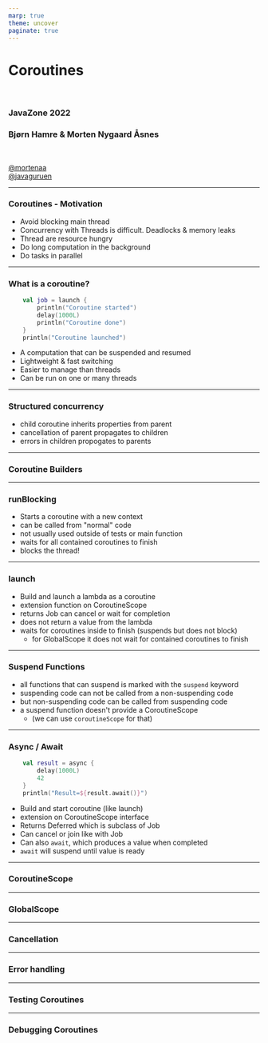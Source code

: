 ```yaml
---
marp: true
theme: uncover
paginate: true
---
```


# Coroutines

<br/>

### JavaZone 2022
### Bjørn Hamre & Morten Nygaard Åsnes


<br/>

[@mortenaa](twitter.com/mortenaa) <br/>
[@javaguruen](twitter.com/javaguruen)

---

### Coroutines - Motivation

- Avoid blocking main thread
- Concurrency with Threads is difficult. Deadlocks & memory leaks
- Thread are resource hungry
- Do long computation in the background
- Do tasks in parallel

<!--
  Langvarige operasjoner som nettverkskall og disk io blokkerer tråden
  mens de venter på svar. For en interaktiv applikasjon (mobil, js, gui) vil
  ui bli uresponsivt om blokkererman tråden som oppdaterer ui.

  Kan løses med tråder, men tråder er vanskelig å gjøre riktig. Kan føre til
  minnelekasje. Tråder er "tunge" å switche mellom. Vanskelig å debugge.
-->

---

### What is a coroutine?

```kotlin
    val job = launch {
        println("Coroutine started")
        delay(1000L)
        println("Coroutine done")
    }
    println("Coroutine launched")
```

- A computation that can be suspended and resumed
- Lightweight & fast switching
- Easier to manage than threads
- Can be run on one or many threads

<!--
  Korutiner stammer tilbake til 60 tallet, men ble først popularisert med
  goroutines i Golang. 
  Korutiner baserer seg på at en funksjon kan suspendes for å så fortsette senere. 
  Korutin api er på et høyere abstraksjonsnivå enn tråder. Kotlin håndterer
  bytting av hvilke korutiner som kjører og blir suspended, og kan gjenbruke minnet 
  til en suspended korutine. Korutine er mye mindre ressurskrevende enn tråder.
-->

---

### Structured concurrency

- child coroutine inherits properties from parent
- cancellation of parent propagates to children
- errors in children propogates to parents

<!--
  Med structured concurrency forsøker man å strukturere bruken av korutiner
  på en måte oversiktlig og trygg måte. Nøsting av uttrykk for korutiner skaper ett 
  hierarki som samsvarer med organiseringen av koden, og som sørger for at feil
  propagerer oppover om de ikke håndteres.

StructuredConcurency betyr at korutiner arver context egenskaper (som Job og dispatcher) fra korutinen den startes i (parent). Om forelder korutinen blir canceled, vil
alle child korutiner også bli canceled. Dette gir en naturlig måte å organisere korutiner på. 
-->
---

### Coroutine Builders

---

### runBlocking

- Starts a coroutine with a new context
- can be called from "normal" code
- not usually used outside of tests or main function
- waits for all contained coroutines to finish
- blocks the thread!

<!--
  `runBlocking` er en korutine builder som blokerer til korutinen er ferdig. Den lager en ny korutine, 
  og bruker den aktuelle tråden til å kjøre korutinen. 
  Den er en bro mellom "vanlig" kode og korutiner (suspending functions)
  Siden runBlocking skal kunne kalles fra normal kode kan den ikke suspende selv,
  men må blokkere tråden den kjører i til corutinene er ferdig
-->
---

### launch

- Build and launch a lambda as a coroutine
- extension function on CoroutineScope
- returns Job
  can cancel or wait for completion
- does not return a value from the lambda
- waits for coroutines inside to finish (suspends but does not block)
  - for GlobalScope it does not wait for contained coroutines to finish
<!--
  launch er en coroutine builder som lager en korutine, som startes umiddelbart (men det 
  kan konfigureres).
  Den er implementert som en extension funksjon på CoroutineScope. launch returnerer
  en instans av Job. den har metoder for bla.a å kansellere en korutine, eller vente 
  på at den skal fullføre.

  Det finnes en subklasse av CorutineScope, GlobalScope som kjører korutinen utenfor
  structured concurency. Dvs. alt av opprydding av ressurser ved feilsitasjoer. Den må
  derfor brukes forsiktig.
-->
---

### Suspend Functions

- all functions that can suspend is marked with the `suspend` keyword
- suspending code can not be called from a non-suspending code
- but non-suspending code can be called from suspending code
- a suspend function doesn't provide a CoroutineScope 
  - (we can use `coroutineScope` for that)
<!--
Funksjoner som `runBlocking` og 
`coroutineScope {}` kan benyttes i en suspend funksjon for å få tilgang til coroutine scopet som funksjonen blir kallet fra

-->
---

### Async / Await

```kotlin
    val result = async {
        delay(1000L)
        42
    }
    println("Result=${result.await()}")
```
- Build and start coroutine (like launch)
- extension on CoroutineScope interface
- Returns Deferred<T> which is subclass of Job
- Can cancel or join like with Job
- Can also `await`, which produces a value when completed
- `await` will suspend until value is ready

---

### CoroutineScope



<!--
En CoroutineScope har en CoroutineContext som har contexten som bestemmer hvordan korutinen kjører. CoroutineContext inneholder bla.a 
En dispatcher som avgjør hvordan tråder allokeres og er `Job` objekt som kan brukes til å sjekke om korutinen kjører, og til å cancellere den.
Innebygde dispatchere `Dispatcher.Default|Main|IO|Unconfined` (TODO: beskrivelse av hver dispatcher). Man kan også sett opp sin egen dispatcher.

Dispatchers:
- Default: General work. Expensive computations. Threadpool based on cpu cores
- Main: Run on main/UI thread. (Android, JavaFX, Swing)
- IO: for IO operations. Large threadpool
- Unconfined: Dont care. same thread

Context og dermed tråd kan endres underveis i en korutine med `withContext`
-->
---

### GlobalScope

<!--
  GlobalScope er et top level coroutine scope som har levetid som applikasjonen, 
  og er dermed mulig å lekke minne om man ikke stopper (`cancel`) korutiner som er startet med dette scope.
-->

---

### Cancellation

---

### Error handling

---

### Testing Coroutines

---

### Debugging Coroutines
